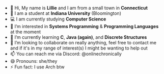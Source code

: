 - 👋 Hi, My name is **Lillie** and I am from a small town in **Connecticut**
- 🏫 I am a student at **Indiana University** (Bloomington)
- 💻 I am currently studying **Computer Science**
- 👀 I’m interested in **Systems Programming** & **Programming Languages** at the moment
- 🌱 I’m currently learning **C**, **Java (again)**, and **Discrete Structures**
- 💞️ I’m looking to collaborate on really anything, feel free to contact me and if it's in my range of interest(s) I might be wanting to help out
- 📫 You can reach me via Discord: @onlinechronically
- 😄 Pronouns: she/they
- ⚡ Fun fact: I use Arch btw
